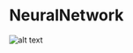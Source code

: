 # NeuralNetwork

![alt text](https://github.com/tonibofarull/face_recognition/blob/master/test/res4.png)